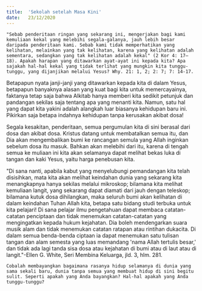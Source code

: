 ```yaml
---
title:  'Sekolah setelah Masa Kini'
date:   23/12/2020
---
```


`"Sebab penderitaan ringan yang sekarang ini, mengerjakan bagi kami kemuliaan kekal yang melebihi segala-galanya, jauh lebih besar daripada penderitaan kami. Sebab kami tidak memperhatikan yang kelihatan, melainkan yang tak kelihatan, karena yang kelihatan adalah sementara, sedangkan yang tak kelihatan adalah kekal" (2 Kor 4: 17–18). Apakah harapan yang ditawarkan ayat-ayat ini kepada kita? Apa sajakah hal-hal kekal yang tidak terlihat yang mungkin kita tunggu-tunggu, yang dijanjikan melalui Yesus? Why. 21: 1, 2; 2: 7; 7: 14-17.`

Betapapun nyata janji-janji yang ditawarkan kepada kita di dalam Yesus, betapapun banyaknya alasan yang kuat bagi kita untuk memercayainya, faktanya tetap saja bahwa Alkitab hanya memberi kita sedikit petunjuk dan pandangan sekilas saja tentang apa yang menanti kita. Namun, satu hal yang dapat kita yakini adalah alangkah luar biasanya kehidupan baru ini. Pikirkan saja betapa indahnya kehidupan tanpa kerusakan akibat dosa!

Segala kesakitan, penderitaan, semua pergumulan kita di sini berasal dari dosa dan akibat dosa. Kristus datang untuk membatalkan semua itu, dan Dia akan mengembalikan bumi ke rancangan semula yang Allah inginkan sebelum dosa itu masuk. Bahkan akan melebihi dari itu, karena di tengah semua ke muliaan ini kita akan selamanya dapat melihat bekas luka di tangan dan kaki Yesus, yaitu harga penebusan kita.

"Di sana nanti, apabila kabut yang menyelubungi pemandangan kita telah disisihkan, mata kita akan melihat keindahan dunia yang sekarang kita menangkapnya hanya sekilas melalui mikroskop; bilamana kita melihat kemuliaan langit, yang sekarang dapat diamati dari jauh dengan teleskop; bilamana kutuk dosa dihilangkan, maka seluruh bumi akan kelihatan di dalam keindahan Tuhan Allah kita, betapa satu bidang studi terbuka untuk kita pelajari! Di sana pelajar ilmu pengetahuan dapat membaca catatan-catatan penciptaan dan tidak menemukan catatan-catatan yang mengingatkan kepada hukum kejahatan. Dia boleh mendengarkan suara musik alam dan tidak menemukan catatan ratapan atau rintihan dukacita. Di dalam semua benda-benda ciptaan ia dapat menemukan satu tulisan tangan dan alam semesta yang luas memandang 'nama Allah tertulis besar,' dan tidak ada lagi tanda sisa dosa atau kejahatan di bumi atau di laut atau di langit."-Ellen G. White, Seri Membina Keluarga, jld. 3, hlm. 281.

`Cobalah membayangkan bagaimana rasanya hidup selamanya di dunia yang sama sekali baru, dunia tanpa semua yang membuat hidup di sini begitu sulit. Seperti apakah yang Anda bayangkan? Hal-hal apakah yang Anda tunggu-tunggu?`